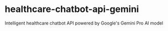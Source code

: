 # healthcare-chatbot-api-gemini
Intelligent healthcare chatbot API powered by Google's Gemini Pro AI model
